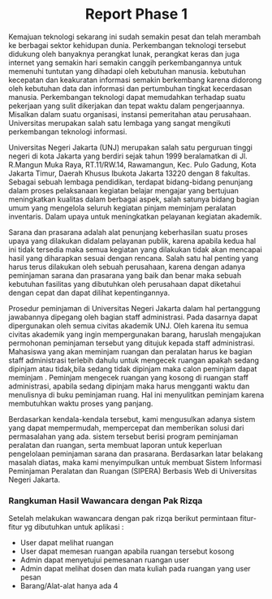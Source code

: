 <h1 align="center"> Report Phase 1 </h1>
Kemajuan teknologi sekarang ini sudah semakin pesat dan telah merambah ke berbagai sektor kehidupan dunia. Perkembangan teknologi tersebut didukung oleh banyaknya perangkat lunak, perangkat keras dan juga internet yang semakin hari semakin canggih perkembangannya untuk memenuhi tuntutan yang dihadapi oleh kebutuhan manusia.  kebutuhan kecepatan dan keakuratan informasi semakin berkembang karena didorong oleh kebutuhan data dan informasi dan pertumbuhan tingkat kecerdasan manusia. Perkembangan teknologi dapat memudahkan terhadap suatu pekerjaan yang sulit dikerjakan dan tepat waktu dalam pengerjaannya. Misalkan dalam suatu organisasi, instansi pemeritahan atau perusahaan. Universitas merupakan salah satu lembaga yang sangat mengikuti perkembangan teknologi informasi.

Universitas Negeri Jakarta (UNJ) merupakan salah satu perguruan tinggi negeri di kota Jakarta yang berdiri sejak tahun 1999 beralamatkan di Jl. R.Mangun Muka Raya, RT.11/RW.14, Rawamangun, Kec. Pulo Gadung, Kota Jakarta Timur, Daerah Khusus Ibukota Jakarta 13220 dengan 8 fakultas. Sebagai sebuah lembaga pendidikan, terdapat bidang-bidang penunjang dalam proses pelaksanaan kegiatan belajar mengajar yang bertujuan meningkatkan kualitas dalam berbagai aspek, salah satunya bidang bagian umum yang mengelola seluruh kegiatan pinjam meminjam peralatan inventaris. Dalam upaya untuk meningkatkan pelayanan kegiatan akademik.

Sarana dan prasarana adalah alat penunjang keberhasilan suatu proses upaya yang dilakukan didalam pelayanan publik, karena apabila kedua hal ini tidak tersedia maka semua kegiatan yang dilakukan tidak akan mencapai hasil yang diharapkan sesuai dengan rencana. Salah satu hal penting yang harus terus dilakukan oleh sebuah perusahaan, karena dengan adanya peminjaman sarana dan prasarana yang baik dan benar maka sebuah kebutuhan fasilitas yang dibutuhkan oleh perusahaan dapat diketahui dengan cepat dan dapat dilihat kepentingannya.

Prosedur peminjaman di Universitas Negeri Jakarta dalam hal pertanggung jawabannya dipegang oleh bagian staff administrasi. Pada dasarnya dapat dipergunakan oleh semua civitas akademik UNJ. Oleh karena itu semua civitas akademik yang ingin mempergunakan barang, haruslah mengajukan permohonan peminjaman tersebut yang ditujuk kepada staff administrasi. 
Mahasiswa yang akan meminjam ruangan dan peralatan harus ke bagian staff administrasi terlebih dahulu untuk mengecek ruangan apakah sedang dipinjam atau tidak,bila sedang tidak dipinjam maka calon peminjam dapat meminjam . Peminjam mengecek ruangan yang kosong di ruangan staff administrasi, apabila sedang dipinjam maka harus mengganti waktu dan menulisnya di buku peminjaman ruang. Hal ini menyulitkan peminjam karena membutuhkan waktu proses yang panjang.

Berdasarkan kendala-kendala tersebut, kami mengusulkan adanya sistem yang dapat mempermudah, mempercepat dan memberikan solusi dari permasalahan yang ada. sistem tersebut berisi program peminjaman peralatan dan ruangan, serta membuat laporan untuk keperluan pengelolaan peminjaman sarana dan prasarana.
Berdasarkan latar belakang masalah diatas, maka kami menyimpulkan untuk membuat Sistem Informasi Peminjaman Peralatan dan Ruangan (SIPERA) Berbasis Web di Universitas Negeri Jakarta.

### Rangkuman Hasil Wawancara dengan Pak Rizqa
Setelah melakukan wawancara dengan pak rizqa berikut permintaan fitur-fitur yg dibutuhkan untuk aplikasi :
- User dapat melihat ruangan
- User dapat memesan ruangan apabila ruangan tersebut kosong
- Admin dapat menyetujui pemesanan ruangan user
- Admin dapat melihat dosen dan mata kuliah pada ruangan yang user pesan
- Barang/Alat-alat hanya ada 4


